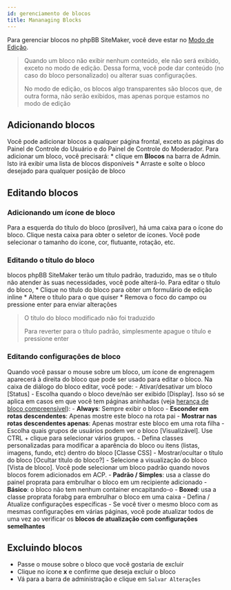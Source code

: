 ```yaml
---
id: gerenciamento de blocos
title: Mananaging Blocks
---
```


Para gerenciar blocos no phpBB SiteMaker, você deve estar no [Modo de Edição](./blocks-overview#edit-mode).

> Quando um bloco não exibir nenhum conteúdo, ele não será exibido, exceto no modo de edição. Dessa forma, você pode dar conteúdo (no caso do bloco personalizado) ou alterar suas configurações.
> 
> No modo de edição, os blocos algo transparentes são blocos que, de outra forma, não serão exibidos, mas apenas porque estamos no modo de edição

## Adicionando blocos

Você pode adicionar blocos a qualquer página frontal, exceto as páginas do Painel de Controle do Usuário e do Painel de Controle do Moderador. Para adicionar um bloco, você precisará: * clique em **Blocos** na barra de Admin. Isto irá exibir uma lista de blocos disponíveis * Arraste e solte o bloco desejado para qualquer posição de bloco

## Editando blocos

### Adicionando um ícone de bloco

Para a esquerda do título do bloco (prosilver), há uma caixa para o ícone do bloco. Clique nesta caixa para obter o seletor de ícones. Você pode selecionar o tamanho do ícone, cor, flutuante, rotação, etc.

### Editando o título do bloco

blocos phpBB SiteMaker terão um título padrão, traduzido, mas se o título não atender às suas necessidades, você pode alterá-lo. Para editar o título do bloco, * Clique no título do bloco para obter um formulário de edição inline * Altere o título para o que quiser * Remova o foco do campo ou pressione enter para enviar alterações

> O título do bloco modificado não foi traduzido
> 
> Para reverter para o título padrão, simplesmente apague o título e pressione enter

### Editando configurações de bloco

Quando você passar o mouse sobre um bloco, um ícone de engrenagem aparecerá à direita do bloco que pode ser usado para editar o bloco. Na caixa de diálogo do bloco editar, você pode: - Ativar/desativar um bloco [Status] - Escolha quando o bloco deve/não ser exibido [Display]. Isso só se aplica em casos em que você tem páginas aninhadas (veja [herança de bloco compreensível](./blocks-inheritance.md)): - **Always**: Sempre exibir o bloco - **Esconder em rotas descendentes**: Apenas mostre este bloco na rota pai - **Mostrar nas rotas descendentes apenas**: Apenas mostrar este bloco em uma rota filha - Escolha quais grupos de usuários podem ver o bloco [Visualizável]. Use CTRL + clique para selecionar vários grupos. - Defina classes personalizadas para modificar a aparência do bloco ou itens (listas, imagens, fundo, etc) dentro do bloco [Classe CSS] - Mostrar/ocultar o título do bloco [Ocultar título do bloco?] - Selecione a visualização do bloco [Vista de bloco]. Você pode selecionar um bloco padrão quando novos blocos forem adicionados em ACP. - **Padrão / Simples**: usa a classe do painel proprata para embrulhar o bloco em um recipiente adicionado - **Básico**: o bloco não tem nenhum container encapitando-o - **Boxed**: usa a classe proprata forabg para embrulhar o bloco em uma caixa - Defina / Atualize configurações específicas - Se você tiver o mesmo bloco com as mesmas configurações em várias páginas, você pode atualizar todos de uma vez ao verificar os **blocos de atualização com configurações semelhantes**

## Excluindo blocos

- Passe o mouse sobre o bloco que você gostaria de excluir
- Clique no ícone **x** e confirme que deseja excluir o bloco
- Vá para a barra de administração e clique em `Salvar Alterações`